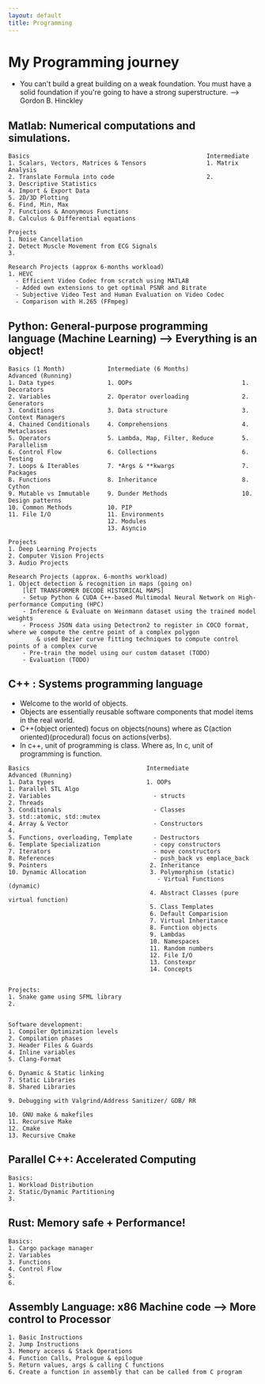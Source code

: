 ```yaml
---
layout: default
title: Programming
---
```


# My Programming journey

- You can't build a great building on a weak foundation. You must have a solid foundation if you're going to have a strong superstructure.
    --> Gordon B. Hinckley

## Matlab: Numerical computations and simulations.
```
Basics                                                  Intermediate          
1. Scalars, Vectors, Matrices & Tensors                 1. Matrix Analysis    
2. Translate Formula into code                          2.                    
3. Descriptive Statistics                                   
4. Import & Export Data                                      
5. 2D/3D Plotting                                          
6. Find, Min, Max                                           
7. Functions & Anonymous Functions
8. Calculus & Differential equations
```
```
Projects
1. Noise Cancellation
2. Detect Muscle Movement from ECG Signals
3. 

Research Projects (approx 6-months workload)  
1. HEVC
  - Efficient Video Codec from scratch using MATLAB
  - Added own extensions to get optimal PSNR and Bitrate
  - Subjective Video Test and Human Evaluation on Video Codec
  - Comparison with H.265 (FFmpeg)                   
```
## Python: General-purpose programming language (Machine Learning) --> Everything is an object!
```
Basics (1 Month)            Intermediate (6 Months)               Advanced (Running)        
1. Data types               1. OOPs                               1. Decorators              
2. Variables                2. Operator overloading               2. Generators             
3. Conditions               3. Data structure                     3. Context Managers       
4. Chained Conditionals     4. Comprehensions                     4. Metaclasses
5. Operators                5. Lambda, Map, Filter, Reduce        5. Parallelism             
6. Control Flow             6. Collections                        6. Testing                
7. Loops & Iterables        7. *Args & **kwargs                   7. Packages
8. Functions                8. Inheritance                        8. Cython
9. Mutable vs Immutable     9. Dunder Methods                     10. Design patterns
10. Common Methods          10. PIP
11. File I/O                11. Environments
                            12. Modules
                            13. Asyncio
```
```
Projects
1. Deep Learning Projects
2. Computer Vision Projects
3. Audio Projects

Research Projects (approx. 6-months workload)
1. Object detection & recognition in maps (going on)
    [lET TRANSFORMER DECODE HISTORICAL MAPS]    
    - Setup Python & CUDA C++-based Multimodal Neural Network on High-performance Computing (HPC)
    - Inference & Evaluate on Weinmann dataset using the trained model weights
    - Process JSON data using Detectron2 to register in COCO format, where we compute the centre point of a complex polygon
        & used Bezier curve fitting techniques to compute control points of a complex curve
    - Pre-train the model using our custom dataset (TODO)
    - Evaluation (TODO)
```
## C++ : Systems programming language
- Welcome to the world of objects.
- Objects are essentially reusable software components that model items in the real world.
- C++(object oriented) focus on objects(nouns) where as C(action oriented)(procedural) focus on actions(verbs).
- In c++, unit of programming is class. Where as, In c, unit of programming is function.

```
Basics                                 Intermediate                          Advanced (Running)         
1. Data types                          1. OOPs                               1. Parallel STL Algo                             
2. Variables                             - structs                           2. Threads
3. Conditionals                          - Classes                           3. std::atomic, std::mutex
4. Array & Vector                        - Constructors                      4. 
5. Functions, overloading, Template      - Destructors
6. Template Specialization               - copy constructors
7. Iterators                             - move constructors
8. References                            - push_back vs emplace_back
9. Pointers                             2. Inheritance
10. Dynamic Allocation                  3. Polymorphism (static)
                                          - Virtual Functions (dynamic)
                                        4. Abstract Classes (pure virtual function)
                                        5. Class Templates
                                        6. Default Comparision
                                        7. Virtual Inheritance
                                        8. Function objects
                                        9. Lambdas
                                        10. Namespaces
                                        11. Random numbers
                                        12. File I/O
                                        13. Constexpr
                                        14. Concepts


Projects:
1. Snake game using SFML library
2. 
                              
```
```
Software development:
1. Compiler Optimization levels
2. Compilation phases
3. Header Files & Guards
4. Inline variables
5. Clang-Format

6. Dynamic & Static linking
7. Static Libraries
8. Shared Libraries

9. Debugging with Valgrind/Address Sanitizer/ GDB/ RR

10. GNU make & makefiles
11. Recursive Make
12. Cmake
13. Recursive Cmake  
```

## Parallel C++: Accelerated Computing
```
Basics:
1. Workload Distribution
2. Static/Dynamic Partitioning
3.
```

## Rust: Memory safe + Performance!
```
Basics:
1. Cargo package manager
2. Variables
3. Functions
4. Control Flow
5.
6.

```

## Assembly Language: x86 Machine code --> More control to Processor
```
1. Basic Instructions
2. Jump Instructions
3. Memory access & Stack Operations
4. Function Calls, Prologue & epilogue
5. Return values, args & calling C functions
6. Create a function in assembly that can be called from C program
```
